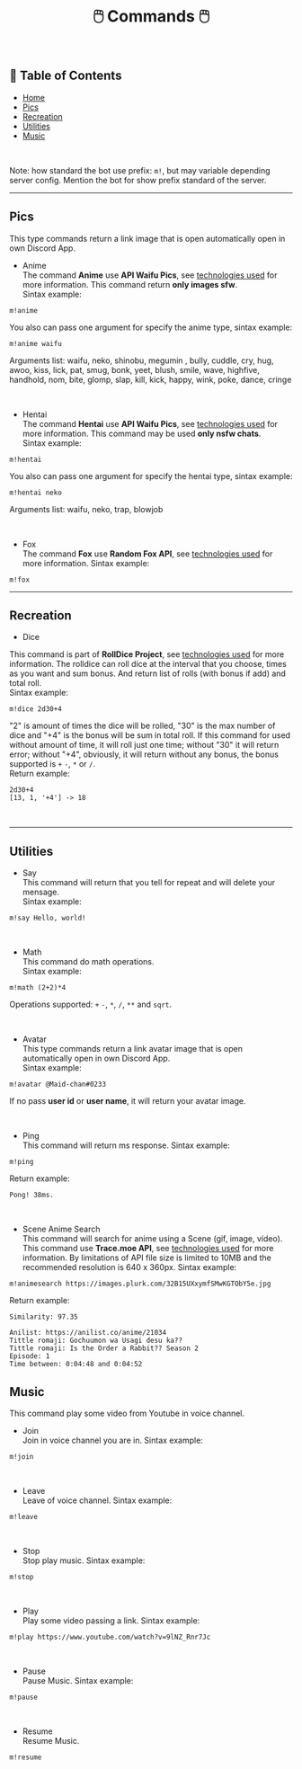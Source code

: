 <h1 align="center">🖱️ Commands 🖱️</h1>

<!-- ---------------------------------------------- -->
<br>

## 📝 Table of Contents

- [Home](../)
- [Pics](#pics)
- [Recreation](#recreation)
- [Utilities](#utilities)
- [Music](#music)

<br>

Note: how standard the bot use prefix: ``m!``, but may variable depending server config. Mention the bot for show prefix standard of the server. 

---
<!-- ---------------------------------------------- -->

## Pics <a name="pics"></a>
This type commands return a link image that is open automatically open in own Discord App. <br>
- Anime <br>
The command **Anime** use **API Waifu Pics**, see [technologies used](#Technologies_Used) for more information. This command return **only images sfw**. <br>
Sintax example:
```
m!anime
``` 
You also can pass one argument for specify the anime type, sintax example:
```
m!anime waifu
```
Arguments list: waifu, neko, shinobu, megumin , bully, cuddle, cry, hug, awoo, kiss, lick, pat, smug, bonk, yeet, blush, smile, wave, highfive, handhold, nom, bite, glomp, slap, kill, kick, happy, wink, poke, dance, cringe

<br>

- Hentai <br>
The command **Hentai** use **API Waifu Pics**, see [technologies used](#Technologies_Used) for more information. This command may be used **only nsfw chats**.<br>
Sintax example:
```
m!hentai
```
You also can pass one argument for specify the hentai type, sintax example:
```
m!hentai neko
```
Arguments list: waifu, neko, trap, blowjob

<br>

- Fox <br>
The command **Fox** use **Random Fox API**, see [technologies used](#Technologies_Used) for more information.
Sintax example:
```
m!fox
```

---
## Recreation <a name="recreation"></a>
- Dice <br>

This command is part of **RollDice Project**, see [technologies used](#Technologies_Used) for more information. The rolldice can roll dice at the interval that you choose, times as you want and sum bonus. And return list of rolls (with bonus if add) and total roll.<br>
Sintax example:
```
m!dice 2d30+4
``` 
"2" is amount of times the dice will be rolled, "30" is the max number of dice and "+4" is the bonus will be sum in total roll. If this command for used without amount of time, it will roll just one time; without "30" it will return error; without "+4", obviously, it will return without any bonus, the bonus supported is ``+`` ``-``, ``*`` or ``/``. <br>
Return example:
```
2d30+4
[13, 1, '+4'] -> 18
```

<br>

---
## Utilities <a name="utilities"></a>
- Say <br>
This command will return that you tell for repeat and will delete your mensage. <br>
Sintax example:
```
m!say Hello, world!
```
<br>

- Math <br>
This command do math operations. <br>
Sintax example:
```
m!math (2+2)*4
```
Operations supported: ``+`` ``-``, ``*``, ``/``, ``**`` and ``sqrt``.

<br>

- Avatar <br>
This type commands return a link avatar image that is open automatically open in own Discord App. <br>
Sintax example:
```
m!avatar @Maid-chan#0233
```
If no pass **user id** or **user name**, it will return your avatar image.

<br>

- Ping <br>
This command will return ms response.
Sintax example:
```
m!ping
```
Return example:
```
Pong! 38ms.
```

<br>

- Scene Anime Search <br>
This command will search for anime using a Scene (gif, image, vídeo). This command use **Trace.moe API**, see [technologies used](#Technologies_Used) for more information. By limitations of API file size is limited to 10MB and the recommended resolution is 640 x 360px.
Sintax example:
```
m!animesearch https://images.plurk.com/32B15UXxymfSMwKGTObY5e.jpg
```
Return example:
```
Similarity: 97.35

Anilist: https://anilist.co/anime/21034
Tittle romaji: Gochuumon wa Usagi desu ka??
Tittle romaji: Is the Order a Rabbit?? Season 2
Episode: 1
Time between: 0:04:48 and 0:04:52
```

## Music <a name="music"></a>
This command play some video from Youtube in voice channel. <br>

- Join <br>
Join in voice channel you are in.
Sintax example:
```
m!join
```

<br>

- Leave <br>
Leave of voice channel.
Sintax example:
```
m!leave
```

<br>

- Stop <br>
Stop play music.
Sintax example:
```
m!stop
```

<br>

- Play <br>
Play some video passing a link.
Sintax example:
```
m!play https://www.youtube.com/watch?v=9lNZ_Rnr7Jc
```

<br>

- Pause <br>
Pause Music.
Sintax example:
```
m!pause
```

<br>

- Resume <br>
Resume Music.
```
m!resume
```
